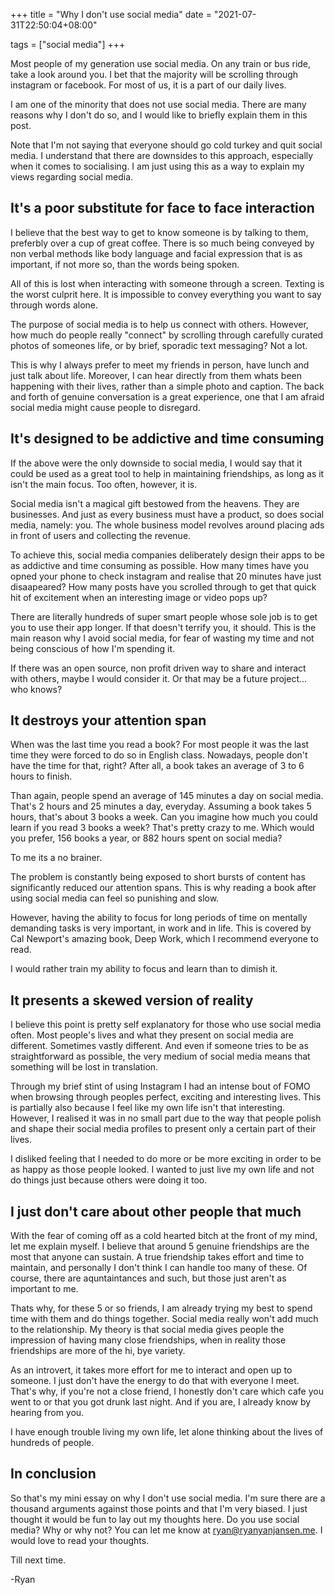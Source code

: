+++
title = "Why I don't use social media"
date = "2021-07-31T22:50:04+08:00"


tags = ["social media"]
+++

Most people of my generation use social media. On any train or bus ride, take a look around you. I bet that the majority will be scrolling through instagram or facebook. For most of us, it is a part of our daily lives.

I am one of the minority that does not use social media. There are many reasons why I don't do so, and I would like to briefly explain them in this post. 

Note that I'm not saying that everyone should go cold turkey and quit social media. I understand that there are downsides to this approach, especially when it comes to socialising. I am just using this as a way to explain my views regarding social media.

## It's a poor substitute for face to face interaction

I believe that the best way to get to know someone is by talking to them, preferbly over a cup of great coffee. There is so much being conveyed by non verbal methods like body language and facial expression that is as important, if not more so, than the words being spoken. 

All of this is lost when interacting with someone through a screen. Texting is the worst culprit here. It is impossible to convey everything you want to say through words alone. 

The purpose of social media is to help us connect with others. However, how much do people really "connect" by scrolling through carefully curated photos of someones life, or by brief, sporadic text messaging? Not a lot. 

This is why I always prefer to meet my friends in person, have lunch and just talk about life. Moreover, I can hear directly from them whats been happening with their lives, rather than a simple photo and caption. The back and forth of genuine conversation is a great experience, one that I am afraid social media might cause people to disregard.

## It's designed to be addictive and time consuming

If the above were the only downside to social media, I would say that it could be used as a great tool to help in maintaining friendships, as long as it isn't the main focus. Too often, however, it is. 

Social media isn't a magical gift bestowed from the heavens. They are businesses. And just as every business must have a product, so does social media, namely: you. The whole business model revolves around placing ads in front of users and collecting the revenue. 

To achieve this, social media companies deliberately design their apps to be as addictive and time consuming as possible. How many times have you opned your phone to check instagram and realise that 20 minutes have just disaapeared? How many posts have you scrolled through to get that quick hit of excitement when an interesting image or video pops up? 

There are literally hundreds of super smart people whose sole job is to get you to use their app longer. If that doesn't terrify you, it should. 
 This is the main reason why I avoid social media, for fear of wasting my time and not being conscious of how I'm spending it.  
 
 If there was an open source, non profit driven way to share and interact with others, maybe I would consider it. Or that may be a future project... who knows?
 
 ## It destroys your attention span
 
 When was the last time you read a book? For most people it was the last time they were forced to do so in English class. Nowadays, people don't have the time for that, right? After all, a book takes an average of 3 to 6 hours to finish. 
 
Than again, people spend an average of 145 minutes a day on social media. That's 2 hours and 25 minutes a day, everyday. Assuming a book takes 5 hours, that's about 3 books a week. Can you imagine how much you could learn if you read 3 books a week? That's pretty crazy to me. Which would you prefer, 156 books a year, or 882 hours spent on social media? 

To me its a no brainer.

The problem is constantly being exposed to short bursts of content has significantly reduced our attention spans. This is why reading a book after using social media can feel so punishing and slow. 

However, having the ability to focus for long periods of time on mentally demanding tasks is very important, in work and in life. This is covered by Cal Newport's amazing book, Deep Work, which I recommend everyone to read.

I would rather train my ability to focus and learn than to dimish it.

## It presents a skewed version of reality

I believe this point is pretty self explanatory for those who use social media often. Most people's lives and what they present on social media are different. Sometimes vastly different. And even if someone tries to be as straightforward as possible, the very medium of social media means that something will be lost in translation.

Through my brief stint of using Instagram I had an intense bout of FOMO when browsing through peoples perfect, exciting and interesting lives. This is partially also because I feel like my own life isn't that interesting. However, I realised it was in no small part due to the way that people polish and shape their social media profiles to present only a certain part of their lives.

I disliked feeling that I needed to do more or be more exciting in order to be as happy as those people looked. I wanted to just live my own life and not do things just because others were doing it too.

## I just don't care about other people that much

With the fear of coming off as a cold hearted bitch at the front of my mind, let me explain  myself. I believe that around 5 genuine friendships are the most that anyone can sustain. A true friendship takes effort and time to maintain, and personally I don't think I can handle too many of these. Of course, there are aquntaintances and such, but those just aren't as important to me.

Thats why, for these 5 or so friends, I am already trying my best to spend time with them and do things together. Social media really won't add much to the relationship. My theory is that social media gives people the impression of having many close friendships, when in reality those friendships are more of the hi, bye variety. 

As an introvert, it takes more effort for me to interact and open up to someone. I just don't have the energy to do that with everyone I meet. That's why, if you're not a close friend, I honestly don't care which cafe you went to or that you got drunk last night. And if you are, I already know by hearing from you. 

I have enough trouble living my own life, let alone thinking about the lives of hundreds of people. 

## In conclusion

So that's my mini essay on why I don't use social media. I'm sure there are a thousand arguments against those points and that I'm very biased. I just thought it would be fun to lay out my thoughts here. Do you use social media? Why or why not? You can let me know at ryan@ryanyanjansen.me. I would love to read your thoughts. 

Till next time. 

-Ryan 
